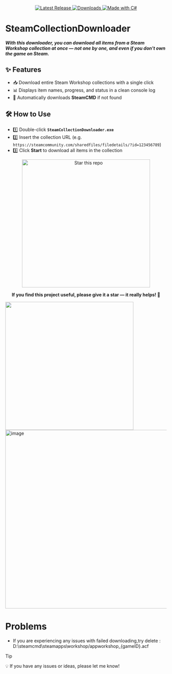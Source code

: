 <p align="center">
  <a href="https://github.com/Grzeho1/SteamCollectionDownloader/releases/tag/v1.0">
    <img src="https://img.shields.io/github/v/release/Grzeho1/SteamCollectionDownloader?style=for-the-badge&color=brightgreen&logo=github" alt="Latest Release">
  </a>
  <a href="https://github.com/Grzeho1/SteamCollectionDownloader/releases">
    <img src="https://img.shields.io/github/downloads/Grzeho1/SteamCollectionDownloader/total?style=for-the-badge&color=blue&logo=steam" alt="Downloads">
  </a>
  <a href="https://dotnet.microsoft.com/">
    <img src="https://img.shields.io/badge/Made%20with-C%23-239120?style=for-the-badge&logo=c-sharp" alt="Made with C#">
  </a>
</p>


# SteamCollectionDownloader

***With this downloader, you can download all items from a Steam Workshop collection at once — not one by one, and even if you don't own the game on Steam.***

## ✨ Features
- 📥 Download entire Steam Workshop collections with a single click  
- 📊 Displays item names, progress, and status in a clean console log  
- 🔄 Automatically downloads **SteamCMD** if not found  


## 🛠 How to Use

- 1️⃣ Double-click **`SteamCollectionDownloader.exe`**  
- 2️⃣ Insert the collection URL (e.g. `https://steamcommunity.com/sharedfiles/filedetails/?id=123456789`)  
- 3️⃣ Click **Start** to download all items in the collection  



<p align="center">
  <a href="https://github.com/Grzeho1/SteamCollectionDownloader/stargazers">
    <img src="https://img.shields.io/badge/⭐%20Give%20this%20project%20a%20STAR!-ffcc00?style=for-the-badge&logo=github&logoColor=black" width="400" alt="Star this repo"/>
  </a>
</p>
<p align="center">
  <b>If you find this project useful, please give it a star — it really helps! 🙌</b>
</p>




 <img src="(https://github.com/user-attachments/assets/34a254e6-e4be-451d-ba2c-96f31e9cc6d8)" width="400"/>
<img width="776" height="558" alt="image" src="https://github.com/user-attachments/assets/34a254e6-e4be-451d-ba2c-96f31e9cc6d8"/>


# Problems

- If you are experiencing any issues with failed downloading,try delete : D:\steamcmd\steamapps\workshop/appworkshop_{gameID}.acf

> [!TIP]  
> 💡 If you have any issues or ideas, please let me know!


